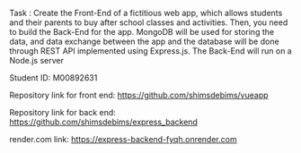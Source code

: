 
Task :
Create the Front-End of a fictitious web app, which allows students and their parents to buy after school classes and activities. Then, you need to build the Back-End for the app. MongoDB will be used for storing the data, and data exchange between the app and the database will be done through REST API implemented using Express.js. The Back-End will run on a Node.js server


Student ID: M00892631

Repository link for front end: https://github.com/shimsdebims/vueapp

Repository link for back end: https://github.com/shimsdebims/express_backend

render.com link: https://express-backend-fyqh.onrender.com

